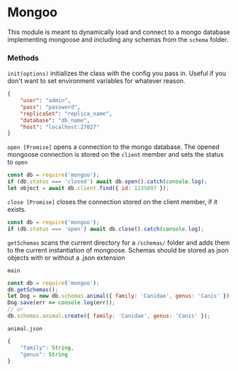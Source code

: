 # Mongoo

This module is meant to dynamically load and connect to a mongo database implementing mongoose and including any schemas from the `schema` folder.

### Methods

`init(options)` initializes the class with the config you pass in. Useful if you don't want to set environment variables for whatever reason.

```json
{
    "user": "admin",
	"pass": "password",
	"replicaSet": "replica_name",
	"database": "db_name",
	"host": "localhost:27027"
}
```

`open [Promise]` opens a connection to the mongo database. The opened mongoose connection is stored on the `client` member and sets the status to `open`

```javascript
const db = require('mongoo');
if (db.status === 'closed') await db.open().catch(console.log);
let object = await db.client.find({ id: 1235897 });
```

`close [Promise]` closes the connection stored on the client member, if it exists.

```javascript
const db = require('mongoo');
if (db.status === 'open') await db.close().catch(console.log);
```

`getSchemas` scans the current directory for a `/schemas/` folder and adds them to the current instantiation of mongoose. Schemas should be stored as json objects with or without a .json extension

`main`

```javascript
const db = require('mongoo');
db.getSchemas();
let Dog = new db.schemas.animal({ family: 'Canidae', genus: 'Canis' });
Dog.save(err => console.log(err));
// or
db.schemas.animal.create({ family: 'Canidae', genus: 'Canis' });
```

`animal.json`

```javascript
{
    "family": String,
	"genus": String
}
```

